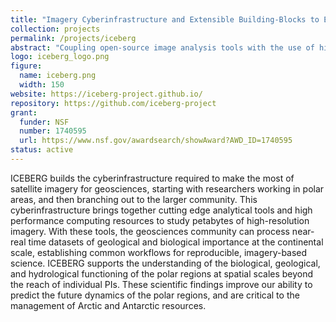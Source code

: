 ```yaml
---
title: "Imagery Cyberinfrastructure and Extensible Building-Blocks to Enhance Research in the Geosciences (ICEBERG)"
collection: projects
permalink: /projects/iceberg
abstract: "Coupling open-source image analysis tools with the use of high performance and distributed computing (HPDC) for imagery-enabled geoscience research." 
logo: iceberg_logo.png
figure:
  name: iceberg.png
  width: 150
website: https://iceberg-project.github.io/
repository: https://github.com/iceberg-project
grant:
  funder: NSF
  number: 1740595
  url: https://www.nsf.gov/awardsearch/showAward?AWD_ID=1740595
status: active
---
```


ICEBERG builds the cyberinfrastructure required to make the most of satellite imagery for geosciences, starting with researchers working in polar areas, and then branching out to the larger community. This cyberinfrastructure brings together cutting edge analytical tools and high performance computing resources to study petabytes of high-resolution imagery. With these tools, the geosciences community can process near-real time datasets of geological and biological importance at the continental scale, establishing common workflows for reproducible, imagery-based science. ICEBERG supports the understanding of the biological, geological, and hydrological functioning of the polar regions at spatial scales beyond the reach of individual PIs. These scientific findings improve our ability to predict the future dynamics of the polar regions, and are critical to the management of Arctic and Antarctic resources.